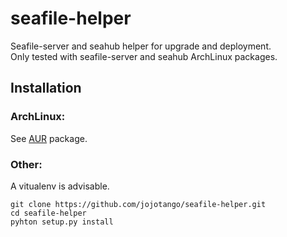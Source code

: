 # seafile-helper
Seafile-server and seahub helper for upgrade and deployment.  
Only tested with seafile-server and seahub ArchLinux packages.

## Installation

### ArchLinux:
See [AUR](https://aur.archlinux.org/packages/seafile-helper/) package.

### Other:
A vitualenv is advisable.
```
git clone https://github.com/jojotango/seafile-helper.git
cd seafile-helper
pyhton setup.py install
```
